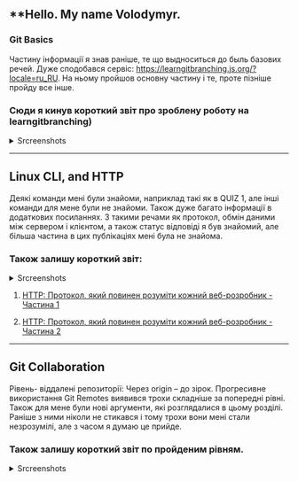 ## **Hello. My name Volodymyr. 
### Git Basics
Частину інформації я знав раніше, те що выдноситься до быль базових речей. 
Дуже сподобався сервіс: https://learngitbranching.js.org/?locale=ru_RU. На ньому пройшов основну частину і те, проте пізніше пройду все інше. 

### Сюди я кинув короткий звіт про зроблену роботу на learngitbranching)

<details>
  <summary>Srcreenshots</summary>
  <img src = "./Git_GitHub/git_basic_1.jpg">
  <img src = "./Git_GitHub/git_basic_2.jpg">
</details>

---

## Linux CLI, and HTTP

Деякі команди мені були знайоми, наприклад такі як в QUIZ 1, але інші команди для мене були не знайоми. Також дуже багато інформації в додаткових посиланнях. З такими речами як протокол, обмін даними між сервером і клієнтом, а також статус відповіді я був знайомий, але більша частина в цих публікаціях мені була не знайома. 

### Також залишу короткий звіт:

<details>
  <summary>Srcreenshots</summary>
  <img src = "./task_linux_cli/Quiz_1.jpg">
  <img src = "./task_linux_cli/Quiz_2.jpg">
  <img src = "./task_linux_cli/Quiz_3.jpg">
  <img src = "./task_linux_cli/Quiz_4.jpg">
</details>

1. [HTTP: Протокол, який повинен розуміти кожний веб-розробник - Частина 1](https://code.tutsplus.com/uk/tutorials/http-the-protocol-every-web-developer-must-know-part-1--net-31177)

1. [HTTP: Протокол, який повинен розуміти кожний веб-розробник - Частина 2](https://code.tutsplus.com/uk/tutorials/http-the-protocol-every-web-developer-must-know-part-2--net-31155)

---

## Git Collaboration

Рівень- віддалені репозиторії: Через origin – до зірок. Прогресивне використання Git Remotes виявився трохи складніше за попередні рівні. Також для мене були нові аргументи, які розглядалися в цьому розділі. Раніше з ними ніколи не стикався і тому трохи вони мені стали незрозумілі, але з часом я думаю це прийде.

### Також залишу короткий звіт по пройденим рівням.

<details>
  <summary>Srcreenshots</summary>
  <img src = "./task_git_collaboration/Git_basic.jpg">
  <img src = "./task_git_collaboration/Git_remote_repository.jpg">
</details>